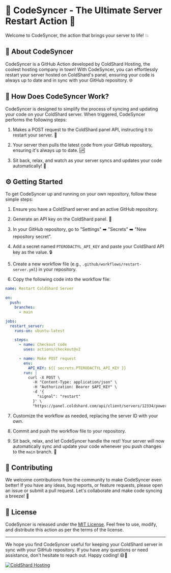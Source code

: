 # :file_folder: CodeSyncer - The Ultimate Server Restart Action :arrows_counterclockwise:

Welcome to CodeSyncer, the action that brings your server to life! :boom:

## :rocket: About CodeSyncer

CodeSyncer is a GitHub Action developed by ColdShard Hosting, the coolest hosting company in town! With CodeSyncer, you can effortlessly restart your server hosted on ColdShard's panel, ensuring your code is always up to date and in sync with your GitHub repository. :globe_with_meridians:

## :thinking: How Does CodeSyncer Work?

CodeSyncer is designed to simplify the process of syncing and updating your code on your ColdShard server. When triggered, CodeSyncer performs the following steps:

1. Makes a POST request to the ColdShard panel API, instructing it to restart your server. :arrows_counterclockwise:

2. Your server then pulls the latest code from your GitHub repository, ensuring it's always up to date. :up:

3. Sit back, relax, and watch as your server syncs and updates your code automatically! :popcorn:

## :gear: Getting Started

To get CodeSyncer up and running on your own repository, follow these simple steps:

1. Ensure you have a ColdShard server and an active GitHub repository.

2. Generate an API key on the ColdShard panel. :key:

3. In your GitHub repository, go to "Settings" :arrow_right: "Secrets" :arrow_right: "New repository secret".

4. Add a secret named `PTERODACTYL_API_KEY` and paste your ColdShard API key as the value. :lock:

5. Create a new workflow file (e.g., `.github/workflows/restart-server.yml`) in your repository.

6. Copy the following code into the workflow file:

```yaml
name: Restart ColdShard Server

on:
  push:
    branches:
      - main

jobs:
  restart_server:
    runs-on: ubuntu-latest

    steps:
      - name: Checkout code
        uses: actions/checkout@v2

      - name: Make POST request
        env:
          API_KEY: ${{ secrets.PTERODACTYL_API_KEY }}
        run: |
          curl -X POST \
            -H "Content-Type: application/json" \
            -H "Authorization: Bearer $API_KEY" \
            -d '{
              "signal": "restart"
            }' \
            "https://panel.coldshard.com/api/client/servers/12334/power"
```

7. Customize the workflow as needed, replacing the server ID with your own.

8. Commit and push the workflow file to your repository.

9. Sit back, relax, and let CodeSyncer handle the rest! Your server will now automatically sync and update your code whenever you push changes to the `main` branch. :tada:

## :pencil: Contributing

We welcome contributions from the community to make CodeSyncer even better! If you have any ideas, bug reports, or feature requests, please open an issue or submit a pull request. Let's collaborate and make code syncing a breeze! :handshake:

## :page_facing_up: License

CodeSyncer is released under the [MIT License](https://opensource.org/licenses/MIT). Feel free to use, modify, and distribute this action as per the terms of the license.

---

We hope you find CodeSyncer useful for keeping your ColdShard server in sync with your GitHub repository. If you have any questions or need assistance, don't hesitate to reach out. Happy coding! :smile::rocket:

[![ColdShard Hosting](https://coldshard.com/media/logo.png)](https://coldshard.com)
